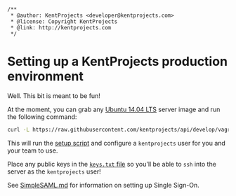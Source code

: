 ```
/**
 * @author: KentProjects <developer@kentprojects.com>
 * @license: Copyright KentProjects
 * @link: http://kentprojects.com
 */
```

# Setting up a KentProjects production environment

Well. This bit is meant to be fun!

At the moment, you can grab any [Ubuntu 14.04 LTS](http://www.ubuntu.com/download/server) server image and run the
following command:

```bash
curl -L https://raw.githubusercontent.com/kentprojects/api/develop/vagrant/production/setup.sh | sh
```

This will run the [setup script](./setup.sh) and configure a `kentprojects` user for you and your team to use.

Place any public keys in the [`keys.txt` file](./keys.txt) so you'll be able to `ssh` into the server as the
`kentprojects` user!

See [SimpleSAML.md](./simplesaml.md) for information on setting up Single Sign-On.